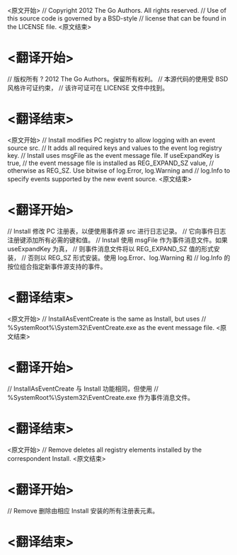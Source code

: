 
<原文开始>
// Copyright 2012 The Go Authors. All rights reserved.
// Use of this source code is governed by a BSD-style
// license that can be found in the LICENSE file.
<原文结束>

# <翻译开始>
// 版权所有 ? 2012 The Go Authors。保留所有权利。
// 本源代码的使用受 BSD 风格许可证约束，
// 该许可证可在 LICENSE 文件中找到。
# <翻译结束>


<原文开始>
// Install modifies PC registry to allow logging with an event source src.
// It adds all required keys and values to the event log registry key.
// Install uses msgFile as the event message file. If useExpandKey is true,
// the event message file is installed as REG_EXPAND_SZ value,
// otherwise as REG_SZ. Use bitwise of log.Error, log.Warning and
// log.Info to specify events supported by the new event source.
<原文结束>

# <翻译开始>
// Install 修改 PC 注册表，以便使用事件源 src 进行日志记录。
// 它向事件日志注册键添加所有必需的键和值。
// Install 使用 msgFile 作为事件消息文件。如果 useExpandKey 为真，
// 则事件消息文件将以 REG_EXPAND_SZ 值的形式安装，
// 否则以 REG_SZ 形式安装。使用 log.Error、log.Warning 和
// log.Info 的按位组合指定新事件源支持的事件。
# <翻译结束>


<原文开始>
// InstallAsEventCreate is the same as Install, but uses
// %SystemRoot%\System32\EventCreate.exe as the event message file.
<原文结束>

# <翻译开始>
// InstallAsEventCreate 与 Install 功能相同，但使用
// %SystemRoot%\System32\EventCreate.exe 作为事件消息文件。
# <翻译结束>


<原文开始>
// Remove deletes all registry elements installed by the correspondent Install.
<原文结束>

# <翻译开始>
// Remove 删除由相应 Install 安装的所有注册表元素。
# <翻译结束>

